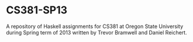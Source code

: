 CS381-SP13
==========

A repository of Haskell assignments for CS381 at Oregon State University during
Spring term of 2013 written by Trevor Bramwell and Daniel Reichert.
